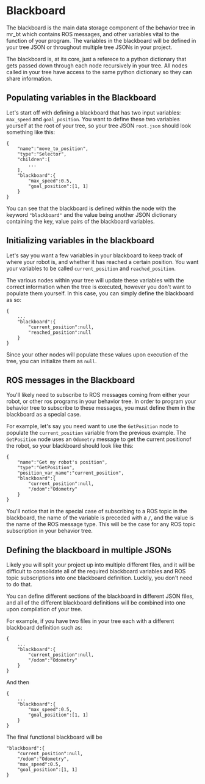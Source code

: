 
# Blackboard

The blackboard is the main data storage component of the behavior tree in mr_bt which contains ROS messages, and other variables vital to the function of your program. The variables in the blackboard will be defined in your tree JSON or throughout multiple tree JSONs in your project.

The blackboard is, at its core, just a referece to a python dictionary that gets passed down through each node recursively in your tree. All nodes called in your tree have access to the same python dictionary so they can share information.

## Populating variables in the Blackboard

Let's start off with defining a blackboard that has two input variables: `max_speed` and `goal_position`. You want to define these two variables yourself at the root of your tree, so your tree JSON `root.json` should look something like this:
```
{
    "name":"move_to_position",
    "type":"Selector",
    "children":[
        ...
    ],
    "blackboard":{
        "max_speed":0.5,
        "goal_position":[1, 1]
    }
}
```
You can see that the blackboard is defined within the node with the keyword `"blackboard"` and the value being another JSON dictionary containing the key, value pairs of the blackboard variables.

## Initializing variables in the blackboard

Let's say you want a few variables in your blackboard to keep track of where your robot is, and whether it has reached a certain position. You want your variables to be called `current_position` and `reached_position`.

The various nodes within your tree will update these variables with the correct information when the tree is executed, however you don't want to populate them yourself. In this case, you can simply define the blackboard as so:
```
{
	...
	"blackboard":{
		"current_position":null,
		"reached_position":null
	}
}
```
Since your other nodes will populate these values upon execution of the tree, you can initialize them as `null`.

## ROS messages in the Blackboard

You'll likely need to subscribe to ROS messages coming from either your robot, or other ros programs in your behavior tree. In order to program your behavior tree to subscribe to these messages, you must define them in the blackboard as a special case.

For example, let's say you need want to use the `GetPosition` node to populate the `current_position` variable from the previous example. The `GetPosition` node uses an `Odometry` message to get the current positionof the robot, so your blackboard should look like this:
```
{
	"name":"Get my robot's position",
	"type":"GetPosition",
	"position_var_name":"current_position",
	"blackboard":{
		"current_position":null,
		"/odom":"Odometry"
	}
}
```
You'll notice that in the special case of subscribing to a ROS topic in the blackboard, the name of the variable is preceded with a `/`, and the value is the name of the ROS message type. This will be the case for any ROS topic subscription in your behavior tree.

## Defining the blackboard in multiple JSONs

Likely you will split your project up into multiple different files, and it will be difficult to consolidate all of the required blackboard variables and ROS topic subscriptions into one blackboard definition. Luckily, you don't need to do that.

You can define different sections of the blackboard in different JSON files, and all of the different blackboard definitions will be combined into one upon compilation of your tree.

For example, if you have two files in your tree each with a different blackboard definition such as:

```
{
	...
	"blackboard":{
		"current_position":null,
		"/odom":"Odometry"
	}
}

```
And then
```
{
	...
	"blackboard":{
		"max_speed":0.5,
		"goal_position":[1, 1]
	}
}
```
The final functional blackboard will be 

```
"blackboard":{
	"current_position":null,
	"/odom":"Odometry",
	"max_speed":0.5,
	"goal_position":[1, 1]
}
```
